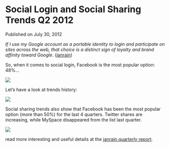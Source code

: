 # Social Login and Social Sharing Trends Q2 2012

Published on July 30, 2012

*If I use my Google account as a portable identity to login and participate on sites across the web, that choice is a distinct sign of loyalty and brand affinity toward Google*. ([janrain](https://janrain.com "janrain"))

So, when it comes to social login, Facebook is the most popular option: 48%…

![](https://janrain.com/wp-content/uploads/2012/07/Social-Login-Preferences-Q2-2012.png)

Let’s have a look at trends history:

![](https://janrain.com/wp-content/uploads/2012/07/Social-Login-Quarterly-Preferences.png)

Social sharing trends also show that Facebook has been the most popular option (more than 50%) for the last 4 quarters. Twitter shares are increasing, while MySpace disappeared from the list last quarter.

![](https://janrain.com/wp-content/uploads/2012/07/Social-Sharing-Preferences.png)

read more interesting and useful details at the [janrain quarterly report](https://janrain.com/social-login-and-social-sharing-trends-across-the-web-for-q2-of-2012/ "janrain").
